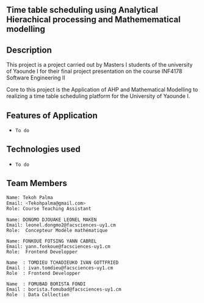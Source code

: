 ## Time table scheduling using Analytical Hierachical processing and Mathemematical modelling

## Description

This project is a project carried out by Masters I  students  of the university of Yaounde I for their
final project presentation on the course INF4178 Software Engineering II

Core to this project is the Application of AHP and Mathematical Modelling to realizing a time table scheduling
platform for the University of Yaounde I.

## Features of Application

- `To do`

## Technologies used

- `To do`

## Team Members

```bash
Name: Tekoh Palma
Email: <Tekohpalma@gmail.com>
Role: Course Teaching Assistant
```

```
Name: DONGMO DJOUAKE LEONEL MAKEN
Email: leonel.dongmo2@facsciences-uy1.cm
Role:  Concepteur Modéle mathématique
```

```
Name: FONKOUE FOTSING YANN CABREL
Email: yann.fonkoue@facsciences-uy1.cm
Role:  Frontend Developper
```

```
Name  : TOMDIEU TCHADIEUKO IVAN GOTTFRIED
Email : ivan.tomdieu@facsciences-uy1.cm
Role  : Frontend Developper
```

```
Name  : FOMUBAD BORISTA FONDI
Email : borista.fomubad@facsciences-uy1.cm
Role  : Data Collection
```

